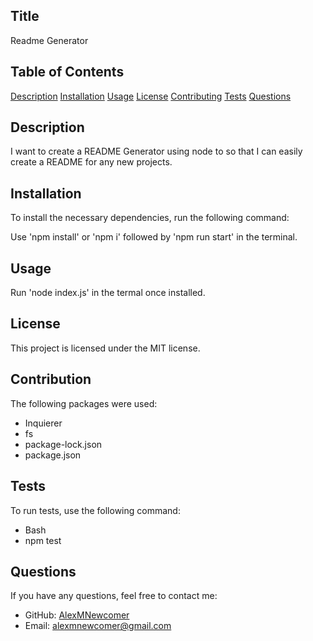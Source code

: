 ## Title
Readme Generator

## Table of Contents
[Description](#description)
[Installation](#installation)
[Usage](#usage)
[License](#license)
[Contributing](#contributing)
[Tests](#tests)
[Questions](#questions)

## Description
I want to create a README Generator using node to so that I can easily create a README for any new projects.

## Installation
To install the necessary dependencies, run the following command:

Use 'npm install' or 'npm i' followed by 'npm run start' in the terminal.

## Usage
Run 'node index.js' in the termal once installed.

## License
This project is licensed under the MIT license.

## Contribution
The following packages were used:
- Inquierer
- fs
- package-lock.json
- package.json

## Tests
To run tests, use the following command:

- Bash
- npm test

## Questions
If you have any questions, feel free to contact me:
- GitHub: [AlexMNewcomer](https://github.com/AlexMNewcomer)
- Email: alexmnewcomer@gmail.com
